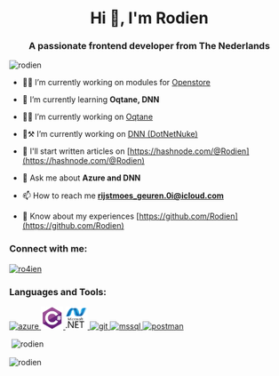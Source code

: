 <h1 align="center">Hi 👋, I'm Rodien</h1>
<h3 align="center">A passionate frontend developer from The Nederlands</h3>

<p align="left"> <img src="https://komarev.com/ghpvc/?username=rodien&label=Profile%20views&color=0e75b6&style=flat" alt="rodien" /> </p>

- 🔭🏪 I’m currently working on modules for [Openstore](https://github.com/openstore-ecommerce/OpenStore)

- 🌱 I’m currently learning **Oqtane, DNN**

- 🔭🚀 I’m currently working on [Oqtane](https://github.com/oqtane/oqtane.framework)

- 🔭⚒️ I’m currently working on [DNN (DotNetNuke)](https://github.com/dnnsoftware/Dnn.Platform)

- 📝 I'll start written articles on [https://hashnode.com/@Rodien](https://hashnode.com/@Rodien)

- 💬 Ask me about **Azure and DNN**

- 📫 How to reach me **rijstmoes_geuren.0i@icloud.com**

- 📄 Know about my experiences [https://github.com/Rodien](https://github.com/Rodien)

<h3 align="left">Connect with me:</h3>
<p align="left">
<a href="https://twitter.com/ro4ien" target="blank"><img align="center" src="https://raw.githubusercontent.com/rahuldkjain/github-profile-readme-generator/master/src/images/icons/Social/twitter.svg" alt="ro4ien" height="30" width="40" /></a>
</p>

<h3 align="left">Languages and Tools:</h3>
<p align="left"> <a href="https://azure.microsoft.com/en-in/" target="_blank" rel="noreferrer"> <img src="https://www.vectorlogo.zone/logos/microsoft_azure/microsoft_azure-icon.svg" alt="azure" width="40" height="40"/> </a> <a href="https://www.w3schools.com/cs/" target="_blank" rel="noreferrer"> <img src="https://raw.githubusercontent.com/devicons/devicon/master/icons/csharp/csharp-original.svg" alt="csharp" width="40" height="40"/> </a> <a href="https://dotnet.microsoft.com/" target="_blank" rel="noreferrer"> <img src="https://raw.githubusercontent.com/devicons/devicon/master/icons/dot-net/dot-net-original-wordmark.svg" alt="dotnet" width="40" height="40"/> </a> <a href="https://git-scm.com/" target="_blank" rel="noreferrer"> <img src="https://www.vectorlogo.zone/logos/git-scm/git-scm-icon.svg" alt="git" width="40" height="40"/> </a> <a href="https://www.microsoft.com/en-us/sql-server" target="_blank" rel="noreferrer"> <img src="https://www.svgrepo.com/show/303229/microsoft-sql-server-logo.svg" alt="mssql" width="40" height="40"/> </a> <a href="https://postman.com" target="_blank" rel="noreferrer"> <img src="https://www.vectorlogo.zone/logos/getpostman/getpostman-icon.svg" alt="postman" width="40" height="40"/> </a> </p>

<p>&nbsp;<img align="center" src="https://github-readme-stats.vercel.app/api?username=rodien&show_icons=true&locale=en" alt="rodien" /></p>

<p><img align="center" src="https://github-readme-streak-stats.herokuapp.com/?user=rodien&" alt="rodien" /></p>
